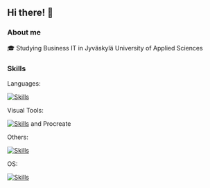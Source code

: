 ## Hi there! 🦊

### About me

🎓 Studying Business IT in Jyväskylä University of Applied Sciences

### Skills
Languages:

[![Skills](https://skillicons.dev/icons?i=js,html,css,bash,mysql,powershell)](https://skillicons.dev)

Visual Tools:

[![Skills](https://skillicons.dev/icons?i=photoshop,figma,illustrator,tailwind)](https://skillicons.dev) 
and Procreate

Others:

[![Skills](https://skillicons.dev/icons?i=git,github,wordpress,vscode,nodejs,npm,aws)](https://skillicons.dev)

OS:

[![Skills](https://skillicons.dev/icons?i=windows,linux,ubuntu)](https://skillicons.dev)



<!--
**JunFengari/JunFengari** is a ✨ _special_ ✨ repository because its `README.md` (this file) appears on your GitHub profile.

Here are some ideas to get you started:

- 🔭 I’m currently working on ...
- 🌱 I’m currently learning ...
- 👯 I’m looking to collaborate on ...
- 🤔 I’m looking for help with ...
- 💬 Ask me about ...
- 📫 How to reach me: ...
- 😄 Pronouns: ...
- ⚡ Fun fact: ...
-->
